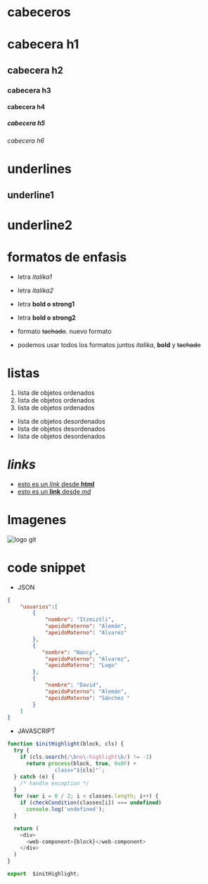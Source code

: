 # cabeceros
# cabecera h1
## cabecera h2
### cabecera h3
#### cabecera h4
##### cabecera h5
###### cabecera h6

# underlines
underline1
----------

underline2
==========

# formatos de enfasis
- letra *italika1*
- letra _italika2_

- letra **bold o strong1**
- letra __bold o strong2__

- formato ~~tachado~~. nuevo formato

- podemos usar todos los formatos juntos *italika*, **bold** y ~~tachado~~

# listas

1. lista de objetos ordenados
2. lista de objetos ordenados
3. lista de objetos ordenados

- lista de objetos desordenados
- lista de objetos desordenados
- lista de objetos desordenados

# *links*

- <a href="http://www.google.com">esto es un *link* desde **html**</a>
- [esto es un __link__ desde *md*](http://www.google.com)

# Imagenes
![logo git](https://cdn-icons-png.flaticon.com/512/25/25231.png)

# code snippet
- JSON
```JSON
{
    "usuarios":[
        {
            "nombre": "Itzmiztli",
            "apeidoPaterno": "Alemán",
            "apeidoMaterno": "Alvarez"
        },
        {
           "nombre": "Nancy",
            "apeidoPaterno": "Alvarez",
            "apeidoMaterno": "Lugo" 
        },
        {
            "nombre": "David",
            "apeidoPaterno": "Alemán",
            "apeidoMaterno": "Sánchez "
        }
    ]
}
```
- JAVASCRIPT
```javascript
function $initHighlight(block, cls) {
  try {
    if (cls.search(/\bno\-highlight\b/) != -1)
      return process(block, true, 0x0F) +
             ` class="${cls}"`;
  } catch (e) {
    /* handle exception */
  }
  for (var i = 0 / 2; i < classes.length; i++) {
    if (checkCondition(classes[i]) === undefined)
      console.log('undefined');
  }

  return (
    <div>
      <web-component>{block}</web-component>
    </div>
  )
}

export  $initHighlight;

```